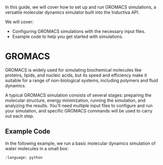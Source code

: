 In this guide, we will cover how to set up and run GROMACS simulations, 
a versatile molecular dynamics simulator built into the Inductiva API.

We will cover:

- Configuring GROMACS simulations with the necessary input files.
- Example code to help you get started with simulations.

# GROMACS

GROMACS is widely used for simulating biochemical molecules like proteins, 
lipids, and nucleic acids, but its speed and efficiency make it suitable 
for a range of non-biological systems, including polymers and fluid dynamics.

A typical GROMACS simulation consists of several stages: preparing the 
molecular structure, energy minimization, running the simulation, and 
analyzing the results. You’ll need multiple input files to configure and 
run your simulation, and specific GROMACS commands will be used to carry 
out each step.

## Example Code

In the following example, we run a basic molecular dynamics simulation 
of water molecules in a small box:

```{literalinclude} ../../inductiva/tests/test_simulators/gromacs/gromacs.py
:language: python
```
